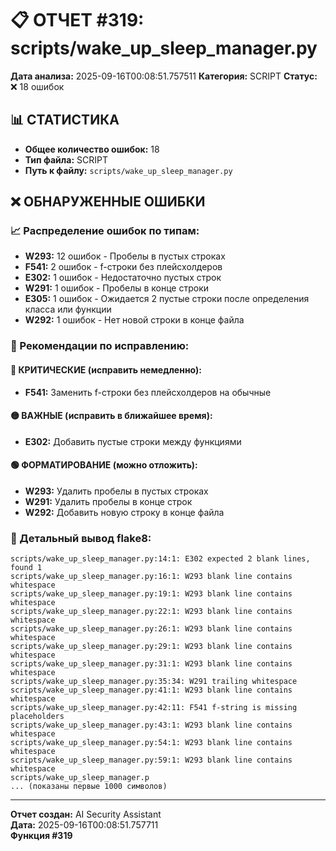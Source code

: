 # 📋 ОТЧЕТ #319: scripts/wake_up_sleep_manager.py

**Дата анализа:** 2025-09-16T00:08:51.757511
**Категория:** SCRIPT
**Статус:** ❌ 18 ошибок

## 📊 СТАТИСТИКА

- **Общее количество ошибок:** 18
- **Тип файла:** SCRIPT
- **Путь к файлу:** `scripts/wake_up_sleep_manager.py`

## ❌ ОБНАРУЖЕННЫЕ ОШИБКИ

### 📈 Распределение ошибок по типам:

- **W293:** 12 ошибок - Пробелы в пустых строках
- **F541:** 2 ошибок - f-строки без плейсхолдеров
- **E302:** 1 ошибок - Недостаточно пустых строк
- **W291:** 1 ошибок - Пробелы в конце строки
- **E305:** 1 ошибок - Ожидается 2 пустые строки после определения класса или функции
- **W292:** 1 ошибок - Нет новой строки в конце файла

### 🎯 Рекомендации по исправлению:

#### 🔴 КРИТИЧЕСКИЕ (исправить немедленно):
- **F541:** Заменить f-строки без плейсхолдеров на обычные

#### 🟡 ВАЖНЫЕ (исправить в ближайшее время):
- **E302:** Добавить пустые строки между функциями

#### 🟢 ФОРМАТИРОВАНИЕ (можно отложить):
- **W293:** Удалить пробелы в пустых строках
- **W291:** Удалить пробелы в конце строк
- **W292:** Добавить новую строку в конце файла

### 📝 Детальный вывод flake8:

```
scripts/wake_up_sleep_manager.py:14:1: E302 expected 2 blank lines, found 1
scripts/wake_up_sleep_manager.py:16:1: W293 blank line contains whitespace
scripts/wake_up_sleep_manager.py:19:1: W293 blank line contains whitespace
scripts/wake_up_sleep_manager.py:22:1: W293 blank line contains whitespace
scripts/wake_up_sleep_manager.py:26:1: W293 blank line contains whitespace
scripts/wake_up_sleep_manager.py:29:1: W293 blank line contains whitespace
scripts/wake_up_sleep_manager.py:31:1: W293 blank line contains whitespace
scripts/wake_up_sleep_manager.py:35:34: W291 trailing whitespace
scripts/wake_up_sleep_manager.py:41:1: W293 blank line contains whitespace
scripts/wake_up_sleep_manager.py:42:11: F541 f-string is missing placeholders
scripts/wake_up_sleep_manager.py:43:1: W293 blank line contains whitespace
scripts/wake_up_sleep_manager.py:54:1: W293 blank line contains whitespace
scripts/wake_up_sleep_manager.py:59:1: W293 blank line contains whitespace
scripts/wake_up_sleep_manager.p
... (показаны первые 1000 символов)
```

---
**Отчет создан:** AI Security Assistant  
**Дата:** 2025-09-16T00:08:51.757711  
**Функция #319**
